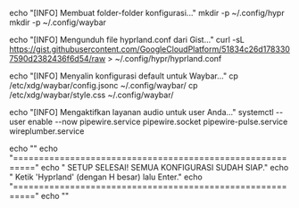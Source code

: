 echo "[INFO] Membuat folder-folder konfigurasi..."
mkdir -p ~/.config/hypr
mkdir -p ~/.config/waybar

echo "[INFO] Mengunduh file hyprland.conf dari Gist..."
curl -sL https://gist.githubusercontent.com/GoogleCloudPlatform/51834c26d1783307590d2382436f6d54/raw > ~/.config/hypr/hyprland.conf

echo "[INFO] Menyalin konfigurasi default untuk Waybar..."
cp /etc/xdg/waybar/config.jsonc ~/.config/waybar/
cp /etc/xdg/waybar/style.css ~/.config/waybar/

echo "[INFO] Mengaktifkan layanan audio untuk user Anda..."
systemctl --user enable --now pipewire.service pipewire.socket pipewire-pulse.service wireplumber.service

echo ""
echo "=========================================================="
echo "  SETUP SELESAI! SEMUA KONFIGURASI SUDAH SIAP."
echo "  Ketik 'Hyprland' (dengan H besar) lalu Enter."
echo "=========================================================="
echo ""
